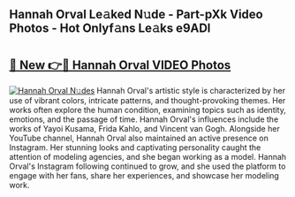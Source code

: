 ## Hannah Orval Le𝚊ked N𝚞de - Part-pXk Video Photos - Hot Onlyf𝚊ns Le𝚊ks e9ADl

# <h2><a href="http://ab90565.deff.icu/?id=Hannah+Orval">🔗 New 👉🔴 Hannah Orval VIDEO Photos</a></h2>

[![Hannah Orval N𝚞des](https://i.imgur.com/rIISA9y.gif)](http://ab90565.deff.icu/?id=Hannah+Orval)
Hannah Orval's artistic style is characterized by her use of vibrant colors, intricate patterns, and thought-provoking themes. Her works often explore the human condition, examining topics such as identity, emotions, and the passage of time. Hannah Orval's influences include the works of Yayoi Kusama, Frida Kahlo, and Vincent van Gogh. Alongside her YouTube channel, Hannah Orval also maintained an active presence on Instagram. Her stunning looks and captivating personality caught the attention of modeling agencies, and she began working as a model. Hannah Orval's Instagram following continued to grow, and she used the platform to engage with her fans, share her experiences, and showcase her modeling work.
